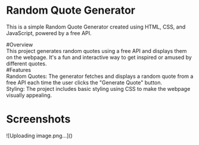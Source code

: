 <h1> Random Quote Generator</h1>
This is a simple Random Quote Generator created using HTML, CSS, and JavaScript, powered by a free API.<br>

#Overview<br>
This project generates random quotes using a free API and displays them on the webpage. It's a fun and interactive way to get inspired or amused by different quotes.
<br>
#Features<br>
Random Quotes: The generator fetches and displays a random quote from a free API each time the user clicks the "Generate Quote" button.<br>
Styling: The project includes basic styling using CSS to make the webpage visually appealing.

<h1>Screenshots</h1>
![Uploading image.png…]()












